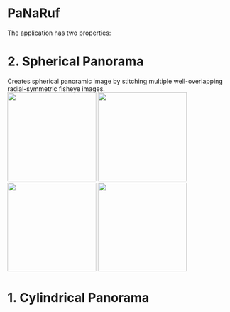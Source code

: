 # PaNaRuf
The application has two properties:


# 2. Spherical Panorama
  Creates spherical panoramic image by stitching multiple well-overlapping radial-symmetric fisheye images. \
  <img src="https://user-images.githubusercontent.com/25903137/85304345-edc8f980-b4ab-11ea-93f5-37b0be949f0c.png" width="200" height="200"/>
  <img src="https://user-images.githubusercontent.com/25903137/85304311-e4d82800-b4ab-11ea-93fb-4374b6c27e24.png" width="200" height="200"/>
  <img src="https://user-images.githubusercontent.com/25903137/85304323-e7d31880-b4ab-11ea-95a7-c44007b6be33.png" width="200" height="200"/>
  <img src="https://user-images.githubusercontent.com/25903137/85304332-eace0900-b4ab-11ea-9557-0a2fc4776a26.png" width="200" height="200"/>

# 1. Cylindrical Panorama
     
